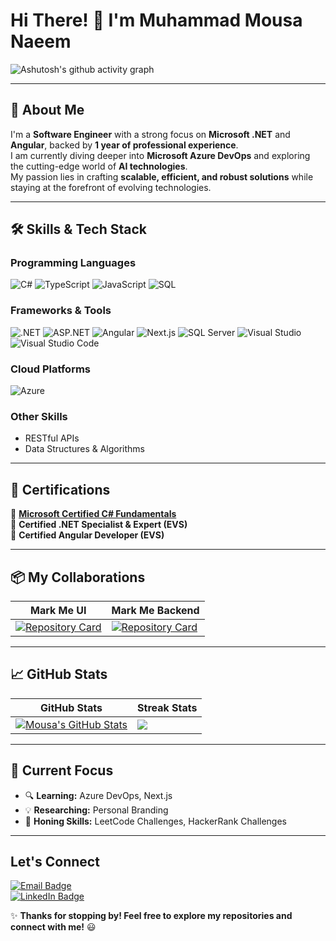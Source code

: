 # Hi There! 👋 I'm **Muhammad Mousa Naeem**  

![Ashutosh's github activity graph](https://github-readme-activity-graph.vercel.app/graph?username=muhammad-mousa&theme=minimal&hide_border=true&area=true)  

---

## 🚀 About Me  

I'm a **Software Engineer** with a strong focus on **Microsoft .NET** and **Angular**, backed by **1 year of professional experience**.  
I am currently diving deeper into **Microsoft Azure DevOps** and exploring the cutting-edge world of **AI technologies**.  
My passion lies in crafting **scalable, efficient, and robust solutions** while staying at the forefront of evolving technologies.  

---

## 🛠️ Skills & Tech Stack  

### **Programming Languages**  
![C#](https://img.shields.io/badge/C%23-239120?style=for-the-badge&logo=c-sharp&logoColor=white)
![TypeScript](https://img.shields.io/badge/TypeScript-3178C6?style=for-the-badge&logo=typescript&logoColor=white)
![JavaScript](https://img.shields.io/badge/JavaScript-F7DF1E?style=for-the-badge&logo=javascript&logoColor=black)
![SQL](https://img.shields.io/badge/SQL-CC2927?style=for-the-badge&logo=microsoft-sql-server&logoColor=white)

### **Frameworks & Tools**  
![.NET](https://img.shields.io/badge/.NET-512BD4?style=for-the-badge&logo=dotnet&logoColor=white)
![ASP.NET](https://img.shields.io/badge/ASP.NET-5C2D91?style=for-the-badge&logo=dotnet&logoColor=white)
![Angular](https://img.shields.io/badge/Angular-DD0031?style=for-the-badge&logo=angular&logoColor=white)
![Next.js](https://img.shields.io/badge/Next.js-000000?style=for-the-badge&logo=nextdotjs&logoColor=white)
![SQL Server](https://img.shields.io/badge/SQL_Server-CC2927?style=for-the-badge&logo=microsoft-sql-server&logoColor=white)
![Visual Studio](https://img.shields.io/badge/Visual_Studio-5C2D91?style=for-the-badge&logo=visual-studio&logoColor=white)
![Visual Studio Code](https://img.shields.io/badge/Visual_Studio_Code-007ACC?style=for-the-badge&logo=visual-studio-code&logoColor=white)

### **Cloud Platforms**  
![Azure](https://img.shields.io/badge/Microsoft_Azure-0078D4?style=for-the-badge&logo=microsoft-azure&logoColor=white)

### **Other Skills**  
- RESTful APIs  
- Data Structures & Algorithms  

---

## 📜 Certifications  

🏅 [**Microsoft Certified C# Fundamentals**](https://devblogs.microsoft.com/dotnet/announcing-foundational-csharp-certification/?wt.mc_id=studentamb_437139)  
🏅 **Certified .NET Specialist & Expert (EVS)**  
🏅 **Certified Angular Developer (EVS)**  

---

## 📦 My Collaborations  

| Mark Me UI                                                                 | Mark Me Backend                                                                 |
|----------------------------------------------------------------------------|--------------------------------------------------------------------------------|
| [![Repository Card](https://github-readme-stats.vercel.app/api/pin/?username=ZU3AIRE&repo=mark-me&theme=solarized-light)](https://github.com/ZU3AIRE/mark-me.UI) | [![Repository Card](https://github-readme-stats.vercel.app/api/pin/?username=ZU3AIRE&repo=markme&theme=solarized-light)](https://github.com/ZU3AIRE/MarkMe.Backend) |

---

## 📈 GitHub Stats  

| GitHub Stats                                                                 | Streak Stats                                                                 |
|------------------------------------------------------------------------------|------------------------------------------------------------------------------|
| [![Mousa's GitHub Stats](https://github-readme-stats.vercel.app/api?username=muhammad-mousa&show_icons=true&theme=solarized-light&cache_seconds=40)](https://linkedin.com/in/muhammad-mousa-naeem) | [![](https://streak-stats.demolab.com/?user=muhammad-mousa&theme=solarized-light)](https://linkedin.com/in/muhammad-mousa-naeem) |

---

## 🎯 Current Focus  

- 🔍 **Learning:** Azure DevOps, Next.js  
- 💡 **Researching:** Personal Branding  
- 🔧 **Honing Skills:** LeetCode Challenges, HackerRank Challenges  

---

## Let's Connect  

[![Email Badge](https://img.shields.io/badge/Email-D14836?style=for-the-badge&logo=gmail&logoColor=white)](mailto:mousa.naeem.01@outlook.com)  
[![LinkedIn Badge](https://img.shields.io/badge/LinkedIn-0077B5?style=for-the-badge&logo=linkedin&logoColor=white)](https://linkedin.com/in/muhammad-mousa-naeem)  

✨ **Thanks for stopping by! Feel free to explore my repositories and connect with me!** 😃  
